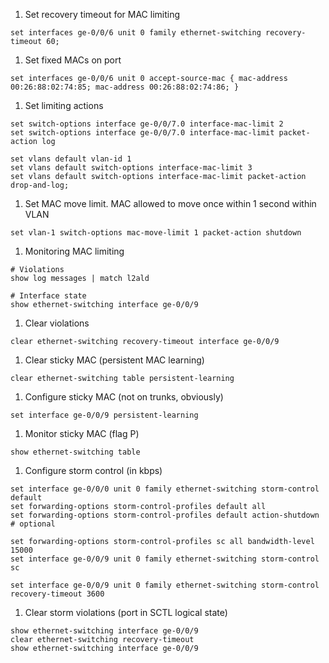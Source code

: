
1. Set recovery timeout for MAC limiting

```
set interfaces ge-0/0/6 unit 0 family ethernet-switching recovery-timeout 60;
```

1.  Set fixed MACs on port

```
set interfaces ge-0/0/6 unit 0 accept-source-mac { mac-address 00:26:88:02:74:85; mac-address 00:26:88:02:74:86; }
```

1. Set limiting actions

```
set switch-options interface ge-0/0/7.0 interface-mac-limit 2 
set switch-options interface ge-0/0/7.0 interface-mac-limit packet-action log

set vlans default vlan-id 1
set vlans default switch-options interface-mac-limit 3
set vlans default switch-options interface-mac-limit packet-action drop-and-log;
```

1. Set MAC move limit. MAC allowed to move once within 1 second within VLAN

```
set vlan-1 switch-options mac-move-limit 1 packet-action shutdown
```

1. Monitoring MAC limiting

```
# Violations
show log messages | match l2ald

# Interface state
show ethernet-switching interface ge-0/0/9
```

1. Clear violations

```
clear ethernet-switching recovery-timeout interface ge-0/0/9
```

1. Clear sticky MAC (persistent MAC learning)

```
clear ethernet-switching table persistent-learning
```

1. Configure sticky MAC (not on trunks, obviously)

```
set interface ge-0/0/9 persistent-learning
```

1. Monitor sticky MAC (flag P)

```
show ethernet-switching table
```

1. Configure storm control (in kbps)

```
set interface ge-0/0/0 unit 0 family ethernet-switching storm-control default
set forwarding-options storm-control-profiles default all
set forwarding-options storm-control-profiles default action-shutdown # optional

set forwarding-options storm-control-profiles sc all bandwidth-level 15000
set interface ge-0/0/9 unit 0 family ethernet-switching storm-control sc

set interface ge-0/0/9 unit 0 family ethernet-switching storm-control recovery-timeout 3600
```

1. Clear storm violations (port in SCTL logical state)

```
show ethernet-switching interface ge-0/0/9
clear ethernet-switching recovery-timeout
show ethernet-switching interface ge-0/0/9
```

